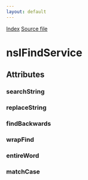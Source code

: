 ```yaml
---
layout: default
---
```

<div id='links'><a href="../index.html">Index</a>
<a href="http://dxr.mozilla.org/mozilla-central/source/toolkit/components/find/nsIFindService.idl">Source file</a>
</div>

# nsIFindService #

## Attributes ##

### searchString ###

### replaceString ###

### findBackwards ###

### wrapFind ###

### entireWord ###

### matchCase ###
